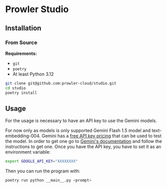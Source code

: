
# Prowler Studio

## Installation

### From Source

**Requirements:**
- `git`
- `poetry`
- At least Python 3.12

```bash
git clone git@github.com:prowler-cloud/studio.git
cd studio
poetry install
```

## Usage

For the usage is necessary to have an API key to use the Gemini models.

For now only as models is only supported Gemini Flash 1.5 model and text-embedding-004.
Gemini has a [free API key pricing](https://ai.google.dev/pricing#1_5flash) that can be
used to test the model. In order to get one go to [Gemini's documentation](https://ai.google.dev/gemini-api/docs/api-key)
and follow the instructions to get one. Once you have the API key, you have to set it as an environment variable:

```bash
export GOOGLE_API_KEY="XXXXXXXX"
```

Then you can run the program with:

```bash
poetry run python __main__.py <prompt>
```
